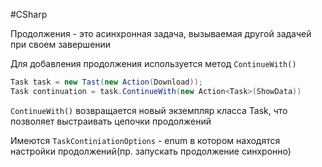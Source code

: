 #CSharp 

Продолжения - это асинхронная задача, вызываемая другой задачей при своем завершении

Для добавления продолжения используется метод `ContinueWith()`

```C#
Task task = new Tast(new Action(Download));
Task continuation = task.ContinueWith(new Action<Task>(ShowData))
```

`ContinueWith()` возвращается новый экземпляр класса Task, что позволяет выстраивать цепочки продолжений

Имеются `TaskContiniationOptions` - enum в котором находятся настройки продолжений(пр. запускать продолжение синхронно)